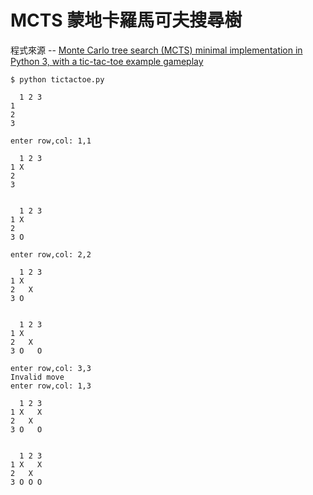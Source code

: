 # MCTS 蒙地卡羅馬可夫搜尋樹

程式來源 -- [Monte Carlo tree search (MCTS) minimal implementation in Python 3, with a tic-tac-toe example gameplay](https://gist.github.com/qpwo/c538c6f73727e254fdc7fab81024f6e1)

```
$ python tictactoe.py

  1 2 3
1
2
3

enter row,col: 1,1

  1 2 3
1 X
2
3


  1 2 3
1 X
2
3 O

enter row,col: 2,2

  1 2 3
1 X
2   X
3 O


  1 2 3
1 X
2   X
3 O   O

enter row,col: 3,3
Invalid move
enter row,col: 1,3

  1 2 3
1 X   X
2   X
3 O   O


  1 2 3
1 X   X
2   X
3 O O O
```
